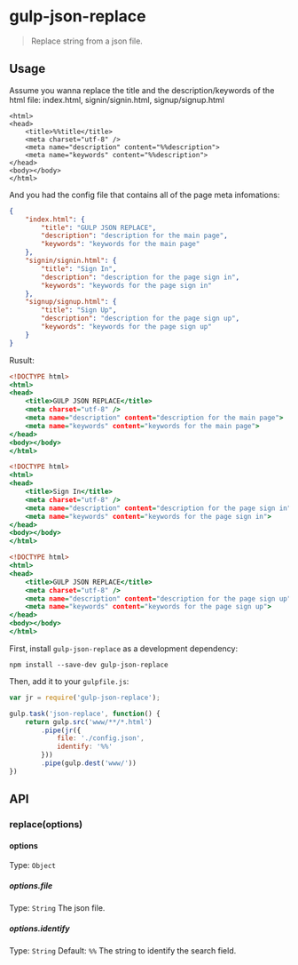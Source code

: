 # gulp-json-replace
> Replace string from a json file.

## Usage

Assume you wanna replace the title and the description/keywords of the html file:
index.html, signin/signin.html, signup/signup.html
```
<html>
<head>
    <title>%%title</title>
    <meta charset="utf-8" />
    <meta name="description" content="%%description">
    <meta name="keywords" content="%%description">
</head>
<body></body>
</html>
```
And you had the config file that contains all of the page meta infomations:
```config.json
{
    "index.html": {
        "title": "GULP JSON REPLACE",
        "description": "description for the main page",
        "keywords": "keywords for the main page"
    },
    "signin/signin.html": {
        "title": "Sign In",
        "description": "description for the page sign in",
        "keywords": "keywords for the page sign in"
    },
    "signup/signup.html": {
        "title": "Sign Up",
        "description": "description for the page sign up",
        "keywords": "keywords for the page sign up"
    }
}

```

Rusult:
```index.html
<!DOCTYPE html>
<html>
<head>
    <title>GULP JSON REPLACE</title>
    <meta charset="utf-8" />
    <meta name="description" content="description for the main page">
    <meta name="keywords" content="keywords for the main page">
</head>
<body></body>
</html>
```
```signin/signin.html
<!DOCTYPE html>
<html>
<head>
    <title>Sign In</title>
    <meta charset="utf-8" />
    <meta name="description" content="description for the page sign in">
    <meta name="keywords" content="keywords for the page sign in">
</head>
<body></body>
</html>
```

```signup/signup.html
<!DOCTYPE html>
<html>
<head>
    <title>GULP JSON REPLACE</title>
    <meta charset="utf-8" />
    <meta name="description" content="description for the page sign up">
    <meta name="keywords" content="keywords for the page sign up">
</head>
<body></body>
</html>
```

First, install `gulp-json-replace` as a development dependency:

```shell
npm install --save-dev gulp-json-replace
```

Then, add it to your `gulpfile.js`:

```javascript
var jr = require('gulp-json-replace');

gulp.task('json-replace', function() {
    return gulp.src('www/**/*.html')
        .pipe(jr({
            file: './config.json',
            identify: '%%'
        }))
        .pipe(gulp.dest('www/'))
})
```


## API

### replace(options)

#### options
Type: `Object`

##### options.file
Type: `String`
The json file.

##### options.identify
Type: `String`
Default: `%%`
The string to identify the search field.


[MDN documentation for RegExp]: https://developer.mozilla.org/en-US/docs/Web/JavaScript/Reference/Global_Objects/RegExp
[MDN documentation for String.replace]: https://developer.mozilla.org/en-US/docs/Web/JavaScript/Reference/Global_Objects/String/replace#Specifying_a_string_as_a_parameter

